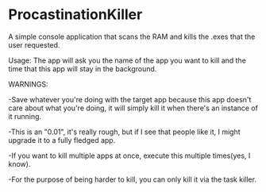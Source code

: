 # ProcastinationKiller
A simple console application that scans the RAM and kills the .exes that the user requested.

Usage: The app will ask you the name of the app you want to kill and the time that this app will stay in the background.

WARNINGS:


-Save whatever you're doing with the target app because this app doesn't care about what you're doing, it will simply kill it when there's an instance of it running.


-This is an "0.01", it's really rough, but if I see that people like it, I might upgrade it to a fully fledged app.


-If you want to kill multiple apps at once, execute this multiple times(yes, I know).


-For the purpose of being harder to kill, you can only kill it via the task killer.
